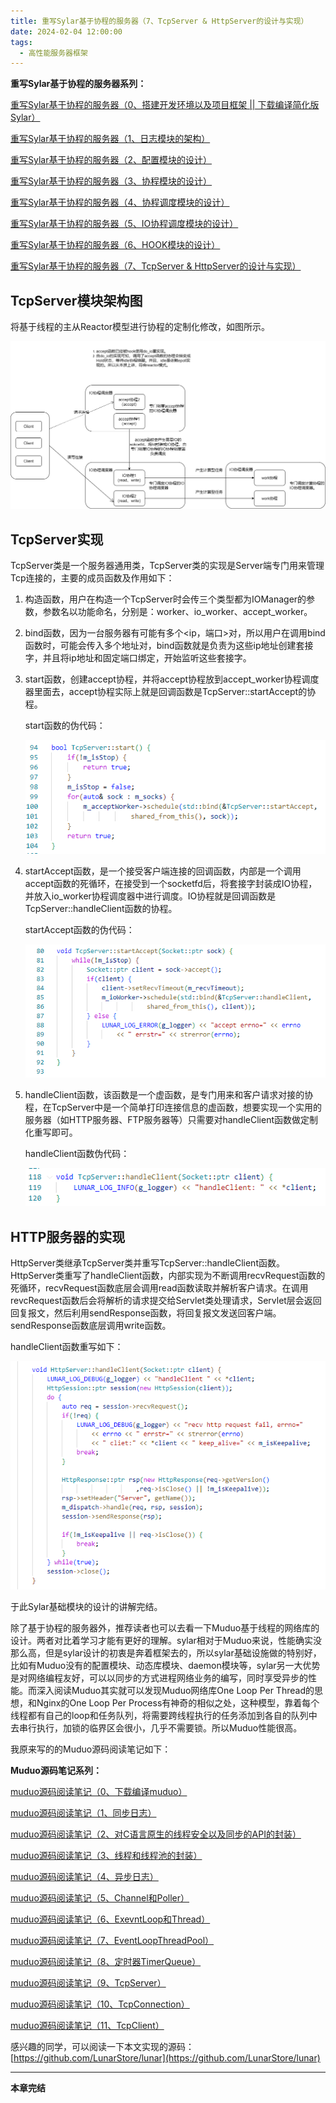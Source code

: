 ```yaml
---
title: 重写Sylar基于协程的服务器（7、TcpServer & HttpServer的设计与实现）
date: 2024-02-04 12:00:00
tags:
  - 高性能服务器框架
---
```


**重写Sylar基于协程的服务器系列：**

[ 重写Sylar基于协程的服务器（0、搭建开发环境以及项目框架 || 下载编译简化版Sylar）](./Start.md)

[ 重写Sylar基于协程的服务器（1、日志模块的架构）](./Log.md)

[重写Sylar基于协程的服务器（2、配置模块的设计）](./Configure.md)

[重写Sylar基于协程的服务器（3、协程模块的设计）](./Fiber.md)

[重写Sylar基于协程的服务器（4、协程调度模块的设计）](./Scheduler.md)

[重写Sylar基于协程的服务器（5、IO协程调度模块的设计）](./IOManager.md)

[重写Sylar基于协程的服务器（6、HOOK模块的设计）](./Hook.md)

[重写Sylar基于协程的服务器（7、TcpServer & HttpServer的设计与实现）](./TcpServerAndHttpServer.md)

## TcpServer模块架构图

将基于线程的主从Reactor模型进行协程的定制化修改，如图所示。

![](./TcpServerAndHttpServer/photo/TcpServer.png)

## TcpServer实现

TcpServer类是一个服务器通用类，TcpServer类的实现是Server端专门用来管理Tcp连接的，主要的成员函数及作用如下：

1. 构造函数，用户在构造一个TcpServer时会传三个类型都为IOManager的参数，参数名以功能命名，分别是：worker、io_worker、accept_worker。

2. bind函数，因为一台服务器有可能有多个<ip，端口>对，所以用户在调用bind函数时，可能会传入多个地址对，bind函数就是负责为这些ip地址创建套接字，并且将ip地址和固定端口绑定，开始监听这些套接字。

3. start函数，创建accept协程，并将accept协程放到accept_worker协程调度器里面去，accept协程实际上就是回调函数是TcpServer::startAccept的协程。

    start函数的伪代码：

    ![start函数的伪代码](./TcpServerAndHttpServer/photo/TcpServerStart.png)

4. startAccept函数，是一个接受客户端连接的回调函数，内部是一个调用accept函数的死循环，在接受到一个socketfd后，将套接字封装成IO协程，并放入io_worker协程调度器中进行调度。IO协程就是回调函数是TcpServer::handleClient函数的协程。

    startAccept函数的伪代码：

    ![startAccept函数的伪代码](./TcpServerAndHttpServer/photo/TcpServerStartAcceptor.png)
<!-- more -->

5. handleClient函数，该函数是一个虚函数，是专门用来和客户请求对接的协程，在TcpServer中是一个简单打印连接信息的虚函数，想要实现一个实用的服务器（如HTTP服务器、FTP服务器等）只需要对handleClient函数做定制化重写即可。

    handleClient函数伪代码：

    ![handleClient函数伪代码](./TcpServerAndHttpServer/photo/TcpServerHandleClient.png)

## HTTP服务器的实现

HttpServer类继承TcpServer类并重写TcpServer::handleClient函数。
HttpServer类重写了handleClient函数，内部实现为不断调用recvRequest函数的死循环，recvRequest函数底层会调用read函数读取并解析客户请求。在调用revcRequest函数后会将解析的请求提交给Servlet类处理请求，Servlet层会返回回复报文，然后利用sendResponse函数，将回复报文发送回客户端。sendResponse函数底层调用write函数。

handleClient函数重写如下：

![handleClient函数重写](./TcpServerAndHttpServer/photo/HTTPServerHandleClient.png)

于此Sylar基础模块的设计的讲解完结。

除了基于协程的服务器外，推荐读者也可以去看一下Muduo基于线程的网络库的设计。两者对比着学习才能有更好的理解。sylar相对于Muduo来说，性能确实没那么高，但是sylar设计的初衷是奔着框架去的，所以sylar基础设施做的特别好，比如有Muduo没有的配置模块、动态库模块、daemon模块等，sylar另一大优势是对网络编程友好，可以以同步的方式进程网络业务的编写，同时享受异步的性能。而深入阅读Muduo其实就可以发现Muduo网络库One Loop Per Thread的思想，和Nginx的One Loop Per Process有神奇的相似之处，这种模型，靠着每个线程都有自己的loop和任务队列，将需要跨线程执行的任务添加到各自的队列中去串行执行，加锁的临界区会很小，几乎不需要锁。所以Muduo性能很高。

我原来写的的Muduo源码阅读笔记如下：

**Muduo源码笔记系列：**

[muduo源码阅读笔记（0、下载编译muduo）](./Start.md)

[muduo源码阅读笔记（1、同步日志）](./SynLogging.md)

[muduo源码阅读笔记（2、对C语言原生的线程安全以及同步的API的封装）](./ThreadSafeAndSync.md)

[muduo源码阅读笔记（3、线程和线程池的封装）](./ThreadAndThreadPool.md)

[muduo源码阅读笔记（4、异步日志）](./AsyncLogging.md)

[muduo源码阅读笔记（5、Channel和Poller）](./ChannelAndPoller.md)

[muduo源码阅读笔记（6、ExevntLoop和Thread）](./EvevntLoopAndThread.md)

[muduo源码阅读笔记（7、EventLoopThreadPool）](./EventLoopThreadPool.md)

[muduo源码阅读笔记（8、定时器TimerQueue）](./TimerQueue.md)

[muduo源码阅读笔记（9、TcpServer）](./TcpServer.md)

[muduo源码阅读笔记（10、TcpConnection）](./TcpConnection.md)

[muduo源码阅读笔记（11、TcpClient）](./TcpClient.md)

感兴趣的同学，可以阅读一下本文实现的源码：[https://github.com/LunarStore/lunar](https://github.com/LunarStore/lunar)

---

**本章完结**